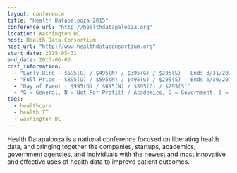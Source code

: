 ```yaml
---
layout: conference
title: "Health Datapalooza 2015"
conference_url: "http://healthdatapalooza.org"
location: Washington DC
host: Health Data Consortium
host_url: "http://www.healthdataconsortium.org"
start_date: 2015-05-31
end_date: 2015-06-03
cost_information:
  - "Early Bird - $695(G) / $495(N) / $395(G) / $295(S) - Ends 3/31/2015"
  - "Full Price - $895(G) / $595(N) / $495(G) / $295(S) - Ends 5/30/2015"
  - "Day of Event - $995(G) / $695(N) / $595(G) / $295(S)"
  - "G = General, N = Not For Profilt / Academics, G = Government, S = Student (full-time)"
tags:
  - healthcare
  - health IT
  - washington DC
---
```


Health Datapalooza is a national conference focused on liberating health data, and bringing
together the companies, startups, academics, government agencies, and individuals with the
newest and most innovative and effective uses of health data to improve patient outcomes.